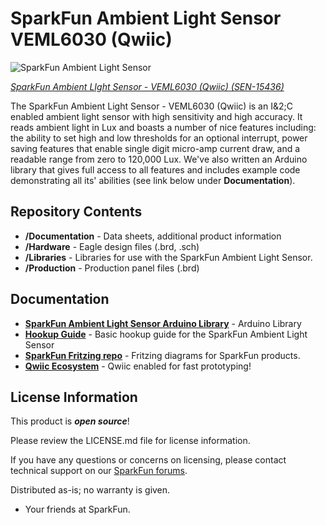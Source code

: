 SparkFun Ambient Light Sensor VEML6030 (Qwiic) 
========================================

![SparkFun Ambient Light Sensor](https://cdn.sparkfun.com/assets/parts/1/3/9/9/6/15436-SparkFun_Ambient_Light_Sensor_-_VEML6030__Qwiic_-01.jpg)


[*SparkFun Ambient LIght Sensor - VEML6030 (Qwiic) (SEN-15436)*](https://www.sparkfun.com/products/15436)

The SparkFun Ambient Light Sensor - VEML6030 (Qwiic) is an I&2;C enabled
ambient light sensor with high sensitivity and high accuracy. It reads ambient
light in Lux and boasts a number of nice features including: the ability to set
high and low thresholds for an optional interrupt, power saving features that enable
single digit micro-amp current draw, and a readable  range from zero to 120,000 Lux. We've also written an Arduino 
library that gives full access to all features and includes example code demonstrating all its' abilities (see link below under **Documentation**). 

Repository Contents
-------------------

* **/Documentation** - Data sheets, additional product information
* **/Hardware** - Eagle design files (.brd, .sch)
* **/Libraries** - Libraries for use with the SparkFun Ambient Light Sensor.
* **/Production** - Production panel files (.brd)

Documentation
--------------
* **[SparkFun Ambient Light Sensor Arduino Library](https://github.com/sparkfun/SparkFun_Ambient_Light_Sensor_Arduino_Library)** - Arduino Library
* **[Hookup Guide](https://learn.sparkfun.com/tutorials/qwiic-ambient-light-sensor-veml6030-hookup-guide)** - Basic hookup guide for the SparkFun Ambient Light Sensor
* **[SparkFun Fritzing repo](https://github.com/sparkfun/Fritzing_Parts)** - Fritzing diagrams for SparkFun products.
* **[Qwiic Ecosystem](https://www.sparkfun.com/qwiic)** - Qwiic enabled for fast prototyping!

License Information
-------------------

This product is _**open source**_! 

Please review the LICENSE.md file for license information. 

If you have any questions or concerns on licensing, please contact technical support on our [SparkFun forums](https://forum.sparkfun.com/viewforum.php?f=152).

Distributed as-is; no warranty is given.

- Your friends at SparkFun.

_<COLLABORATION CREDIT>_
